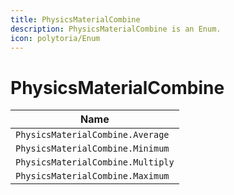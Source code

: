 ```yaml
---
title: PhysicsMaterialCombine
description: PhysicsMaterialCombine is an Enum.
icon: polytoria/Enum
---
```


# PhysicsMaterialCombine

| Name                              |
| --------------------------------- |
| `PhysicsMaterialCombine.Average`  |
| `PhysicsMaterialCombine.Minimum`  |
| `PhysicsMaterialCombine.Multiply` |
| `PhysicsMaterialCombine.Maximum`  |
